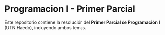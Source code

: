 # Programacion I - Primer Parcial

Este repositorio contiene la resolución del **Primer Parcial de Programación I** (UTN Haedo), incluyendo ambos temas.
